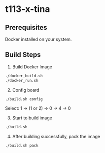 # t113-x-tina

## Prerequisites
Docker installed on your system.

## Build Steps
1) Build Docker Image 
```bash
./docker_build.sh
./docker_run.sh
```

2) Config board
```bash
./build.sh config
```
Select: 1 -> (1 or 2) -> 0 -> 4 -> 0

3) Start to build image
```bash
./build.sh
```

4) After building successfully, pack the image
```bash
./build.sh pack
```